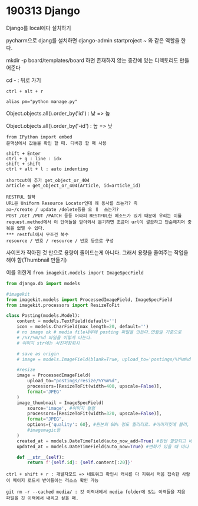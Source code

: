 # 190313 Django

Django를 local에다 설치하기

pycharm으로 djang를 설치하면 django-admin startproject ~ 와 같은 역할을 한다.

mkdir -p board/templates/board 하면 존재하지 않는 중간에 있는 디렉토리도 만들어준다

cd - : 뒤로 가기

```
ctrl + alt + r
```

```
alias pm="python manage.py"
```

Object.objects.all().order_by('id') : 낮 => 높

Object.objects.all().order_by('-id') : 높 => 낮

```
from IPython import embed
문맥상에서 값들을 확인 할 때. 디버깅 할 때 사용
```

```
shift + Enter
ctrl + g : line : idx
shift + shift
ctrl + alt + l : auto indenting
```

```
shortcut에 추가 get_object_or_404
article = get_object_or_404(Article, id=article_id)
```

```
RESTFUL 철학
URL은 Uniform Resource Locator인데 왜 동사를 쓰는가? 즉
aa~/create / update /delete등을 오 ㅐ  쓰는가?
POST /GET /PUT /PATCH 등등 어짜피 RESTFUL한 메소드가 있기 때문에 우리는 이를 request.method에서 이 단어들을 받아와서 분기하면 조금더 url이 깔끔하고 단순해지며 중복을 없앨 수 있다.
*** restful에서 무조건 복수
resource / 번호 / resource / 번호 등으로 구성
```

사이즈가 작아진 것 만으로 용량이 줄어드는게 아니다. 그래서 용량을 줄여주는 작업을 해야 함(Thumbnail 만들기)

이를 위한게 `from imagekit.models import ImageSpecField`

```python
from django.db import models

#imagekit
from imagekit.models import ProcessedImageField, ImageSpecField
from imagekit.processors import ResizeToFit

class Posting(models.Model):
    content = models.TextField(default='')
    icon = models.CharField(max_length=20, default='')
    # no image ok # media file내부에 posting 파일을 만든다.연월일 기준으로
    # /%Y/%m/%d 파일을 이렇게 나눈다.
    # 이미지 str에는 사진저장위치

    # save as origin
    # image = models.ImageField(blank=True, upload_to='postings/%Y%m%d')

    #resize
    image = ProcessedImageField(
        upload_to="postings/resize/%Y%m%d",
        processors=[ResizeToFit(width=400, upscale=False)],
        format='JPEG'
    )
    image_thumbnail = ImageSpecField(
        source='image', #이미지 컬럼
        processors=[ResizeToFit(width=320, upscale=False)],
        format="JPEG",
        options={'quality': 60}, #원본의 60% 정도 퀄리티로. #이미지킷에 블러, 흑백처리 등이 있다.
        #imagemagic등
    )
    created_at = models.DateTimeField(auto_now_add=True) #한번 할당되고 바뀌지 않음
    updated_at = models.DateTimeField(auto_now=True) #변화가 있을 때 마다 기록

    def __str__(self):
        return f'{self.id}: {self.content[:20]}'

```

```
ctrl + shift + r : 개발자모드 => 네트워크 확인시 캐시를 다 지워서 처음 접속한 사람이 페이지 로드시 받아들이는 리소스 확인 가능
```

```git
git rm -r --cached media/ : 깃 이력내에서 media folder에 있는 이력들을 지움 파일을 깃 이력에서 내리고 싶을 때.

```

